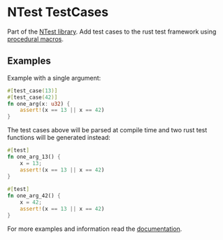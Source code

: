 # NTest  TestCases

Part of the [NTest library](https://crates.io/crates/ntest). Add test cases to the rust test framework using 
[procedural macros](https://doc.rust-lang.org/reference/procedural-macros.html).

## Examples

Example with a single argument:

```rust
#[test_case(13)]
#[test_case(42)]
fn one_arg(x: u32) {
    assert!(x == 13 || x == 42)
}
```

The test cases above will be parsed at compile time and two rust test functions will be generated instead:

```rust
#[test]
fn one_arg_13() {
    x = 13;
    assert!(x == 13 || x == 42)
}
 
#[test]
fn one_arg_42() {
    x = 42;
    assert!(x == 13 || x == 42)
}
```

For more examples and information read the [documentation](https://docs.rs/ntest_test_cases/).